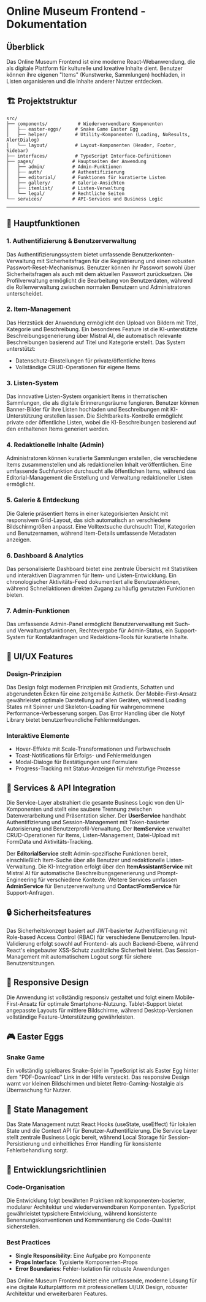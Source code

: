 # Online Museum Frontend - Dokumentation

## Überblick

Das Online Museum Frontend ist eine moderne React-Webanwendung, die als digitale Plattform für kulturelle und kreative Inhalte dient. Benutzer können ihre eigenen "Items" (Kunstwerke, Sammlungen) hochladen, in Listen organisieren und die Inhalte anderer Nutzer entdecken.

## 🏗 Projektstruktur

```
src/
├── components/           # Wiederverwendbare Komponenten
│   ├── easter-eggs/     # Snake Game Easter Egg
│   ├── helper/          # Utility-Komponenten (Loading, NoResults, AlertDialog)
│   └── layout/          # Layout-Komponenten (Header, Footer, Sidebar)
├── interfaces/          # TypeScript Interface-Definitionen
├── pages/              # Hauptseiten der Anwendung
│   ├── admin/          # Admin-Funktionen
│   ├── auth/           # Authentifizierung
│   ├── editorial/      # Funktionen für kuratierte Listen
│   ├── gallery/        # Galerie-Ansichten
│   ├── itemlist/       # Listen-Verwaltung
│   └── legal/          # Rechtliche Seiten
└── services/           # API-Services und Business Logic
```

---

## 🎯 Hauptfunktionen

### 1. Authentifizierung & Benutzerverwaltung
Das Authentifizierungssystem bietet umfassende Benutzerkonten-Verwaltung mit Sicherheitsfragen für die Registrierung und einen robusten Passwort-Reset-Mechanismus. Benutzer können ihr Passwort sowohl über Sicherheitsfragen als auch mit dem aktuellen Passwort zurücksetzen. Die Profilverwaltung ermöglicht die Bearbeitung von Benutzerdaten, während die Rollenverwaltung zwischen normalen Benutzern und Administratoren unterscheidet.

### 2. Item-Management
Das Herzstück der Anwendung ermöglicht den Upload von Bildern mit Titel, Kategorie und Beschreibung. Ein besonderes Feature ist die KI-unterstützte Beschreibungsgenerierung über Mistral AI, die automatisch relevante Beschreibungen basierend auf Titel und Kategorie erstellt. Das System unterstützt:

- Datenschutz-Einstellungen für private/öffentliche Items
- Vollständige CRUD-Operationen für eigene Items

### 3. Listen-System
Das innovative Listen-System organisiert Items in thematischen Sammlungen, die als digitale Erinnerungsräume fungieren. Benutzer können Banner-Bilder für ihre Listen hochladen und Beschreibungen mit KI-Unterstützung erstellen lassen. Die Sichtbarkeits-Kontrolle ermöglicht private oder öffentliche Listen, wobei die KI-Beschreibungen basierend auf den enthaltenen Items generiert werden.

### 4. Redaktionelle Inhalte (Admin)
Administratoren können kuratierte Sammlungen erstellen, die verschiedene Items zusammenstellen und als redaktionellen Inhalt veröffentlichen. Eine umfassende Suchfunktion durchsucht alle öffentlichen Items, während das Editorial-Management die Erstellung und Verwaltung redaktioneller Listen ermöglicht.

### 5. Galerie & Entdeckung
Die Galerie präsentiert Items in einer kategorisierten Ansicht mit responsivem Grid-Layout, das sich automatisch an verschiedene Bildschirmgrößen anpasst. Eine Volltextsuche durchsucht Titel, Kategorien und Benutzernamen, während Item-Details umfassende Metadaten anzeigen.

### 6. Dashboard & Analytics
Das personalisierte Dashboard bietet eine zentrale Übersicht mit Statistiken und interaktiven Diagrammen für Item- und Listen-Entwicklung. Ein chronologischer Aktivitäts-Feed dokumentiert alle Benutzeraktionen, während Schnellaktionen direkten Zugang zu häufig genutzten Funktionen bieten.

### 7. Admin-Funktionen
Das umfassende Admin-Panel ermöglicht Benutzerverwaltung mit Such- und Verwaltungsfunktionen, Rechtevergabe für Admin-Status, ein Support-System für Kontaktanfragen und Redaktions-Tools für kuratierte Inhalte.

## 🎨 UI/UX Features

### Design-Prinzipien
Das Design folgt modernen Prinzipien mit Gradients, Schatten und abgerundeten Ecken für eine zeitgemäße Ästhetik. Der Mobile-First-Ansatz gewährleistet optimale Darstellung auf allen Geräten, während Loading States mit Spinner und Skeleton-Loading für wahrgenommene Performance-Verbesserung sorgen. Das Error Handling über die Notyf Library bietet benutzerfreundliche Fehlermeldungen.

### Interaktive Elemente
- Hover-Effekte mit Scale-Transformationen und Farbwechseln
- Toast-Notifications für Erfolgs- und Fehlermeldungen
- Modal-Dialoge für Bestätigungen und Formulare
- Progress-Tracking mit Status-Anzeigen für mehrstufige Prozesse

## 🔧 Services & API Integration

Die Service-Layer abstrahiert die gesamte Business Logic von den UI-Komponenten und stellt eine saubere Trennung zwischen Datenverarbeitung und Präsentation sicher. Der **UserService** handhabt Authentifizierung und Session-Management mit Token-basierter Autorisierung und Benutzerprofil-Verwaltung. Der **ItemService** verwaltet CRUD-Operationen für Items, Listen-Management, Datei-Upload mit FormData und Aktivitäts-Tracking.

Der **EditorialService** stellt Admin-spezifische Funktionen bereit, einschließlich Item-Suche über alle Benutzer und redaktionelle Listen-Verwaltung. Die KI-Integration erfolgt über den **ItemAssistantService** mit Mistral AI für automatische Beschreibungsgenerierung und Prompt-Engineering für verschiedene Kontexte. Weitere Services umfassen **AdminService** für Benutzerverwaltung und **ContactFormService** für Support-Anfragen.

## 🔒 Sicherheitsfeatures

Das Sicherheitskonzept basiert auf JWT-basierter Authentifizierung mit Role-based Access Control (RBAC) für verschiedene Benutzerrollen. Input-Validierung erfolgt sowohl auf Frontend- als auch Backend-Ebene, während React's eingebauter XSS-Schutz zusätzliche Sicherheit bietet. Das Session-Management mit automatischem Logout sorgt für sichere Benutzersitzungen.

## 📱 Responsive Design

Die Anwendung ist vollständig responsiv gestaltet und folgt einem Mobile-First-Ansatz für optimale Smartphone-Nutzung. Tablet-Support bietet angepasste Layouts für mittlere Bildschirme, während Desktop-Versionen vollständige Feature-Unterstützung gewährleisten.

## 🎮 Easter Eggs

### Snake Game
Ein vollständig spielbares Snake-Spiel in TypeScript ist als Easter Egg hinter dem "PDF-Download" Link in der Hilfe versteckt. Das responsive Design warnt vor kleinen Bildschirmen und bietet Retro-Gaming-Nostalgie als Überraschung für Nutzer.

## 🔄 State Management

Das State Management nutzt React Hooks (useState, useEffect) für lokalen State und die Context API für Benutzer-Authentifizierung. Die Service Layer stellt zentrale Business Logic bereit, während Local Storage für Session-Persistierung und einheitliches Error Handling für konsistente Fehlerbehandlung sorgt.

## 📝 Entwicklungsrichtlinien

### Code-Organisation
Die Entwicklung folgt bewährten Praktiken mit komponenten-basierter, modularer Architektur und wiederverwendbaren Komponenten. TypeScript gewährleistet typsichere Entwicklung, während konsistente Benennungskonventionen und Kommentierung die Code-Qualität sicherstellen.

### Best Practices
- **Single Responsibility**: Eine Aufgabe pro Komponente
- **Props Interface**: Typisierte Komponenten-Props
- **Error Boundaries**: Fehler-Isolation für robuste Anwendungen

Das Online Museum Frontend bietet eine umfassende, moderne Lösung für eine digitale Kulturplattform mit professionellem UI/UX Design, robuster Architektur und erweiterbaren Features.
